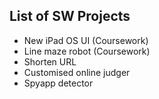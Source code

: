 ## List of SW Projects

- New iPad OS UI (Coursework)
- Line maze robot (Coursework)
- Shorten URL
- Customised online judger
- Spyapp detector
